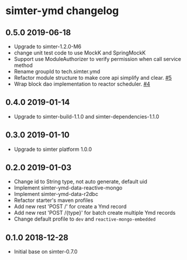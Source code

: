 # simter-ymd changelog

## 0.5.0 2019-06-18

- Upgrade to simter-1.2.0-M6
- change unit test code to use MockK and SpringMockK
- Support use ModuleAuthorizer to verify permission when call service method
- Rename groupId to tech.simter.ymd
- Refactor module structure to make core api simplify and clear. [#5](https://github.com/simter/simter-ymd/issues/5)
- Wrap block dao implementation to reactor scheduler. [#4](https://github.com/simter/simter-ymd/issues/4)

## 0.4.0 2019-01-14

- Upgrade to simter-build-1.1.0 and simter-dependencies-1.1.0

## 0.3.0 2019-01-10

- Upgrade to simter platform 1.0.0

## 0.2.0 2019-01-03

- Change id to String type, not auto generate, default uid
- Implement simter-ymd-data-reactive-mongo
- Implement simter-ymd-data-r2dbc
- Refactor starter's maven profiles
- Add new rest 'POST /' for create a Ymd record
- Add new rest 'POST /{type}' for batch create multiple Ymd records
- Change default profile to `dev` and `reactive-mongo-embedded`

## 0.1.0 2018-12-28

- Initial base on simter-0.7.0